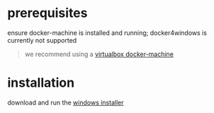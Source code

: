 # prerequisites

ensure docker-machine is installed and running; docker4windows is currently not supported
> we recommend using a [virtualbox docker-machine](https://docs.docker.com/machine/drivers/virtualbox/)

# installation

download and run the
[windows installer](https://github.com/opctl/opctl/releases/download/0.1.20/opctl0.1.20.windows.msi)

